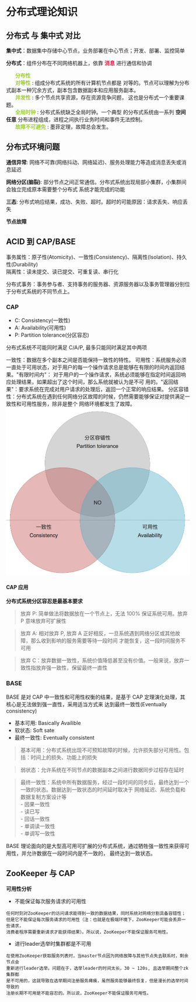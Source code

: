 # 分布式理论知识

## 分布式 与 集中式 对比

  **集中式**：数据集中存储中心节点，业务部署在中心节点；开发、部署、监控简单
  
  **分布式**：组件分布在不同网络机器上，依靠 <font color="#DC143C"> __消息__ </font> 进行通信和协调
      
  &ensp;&ensp;&ensp; <font color="#9ACD32"> __分布性__ </font><br/>
  &ensp;&ensp;&ensp; <font color="#9ACD32"> __对等性__ </font>: 组成分布式系统的所有计算机节点都是
  对等的。节点可以理解为分布式副本一种冗余方式，副本包含数据副本和应用服务副本。<br/>
  &ensp;&ensp;&ensp; <font color="#9ACD32"> __并发性__ </font>: 多个节点共享资源，存在资源竞争问题，
  这也是分布式一个重要课题。<br/>
  &ensp;&ensp;&ensp; <font color="#9ACD32"> __全局时钟__ </font>: 分布式系统缺乏全局时钟。一个典型
  的分布式系统由一系列 __空间任意__ 分布进程组成，进程之间执行业务时间和事件无法控制。<br/>
  &ensp;&ensp;&ensp; <font color="#9ACD32"> __故障不可避免__ </font>: 墨菲定理，故障总会发生。
  
## 分布式环境问题

   **通信异常**: 网络不可靠(网络抖动、网络延迟)、服务处理能力等造成消息丢失或消息延迟
   
   **网络分区(脑裂)**: 部分节点之间正常通信。分布式系统出现局部小集群，小集群间会独立完成原本需要整个分布式
   系统才能完成的功能 
   
   **三态**: 分布式响应结果，成功、失败、超时。超时的可能原因：请求丢失、响应丢失
   
   **节点故障** 
   
## ACID 到 CAP/BASE
  事务属性：原子性(Atomicity)、一致性(Consistency)、隔离性(Isolation)、持久性(Durability)<br/>
  隔离性：读未提交、读已提交、可重复读、串行化
  
  分布式事务：事务参与者、支持事务的服务器、资源服务器以及事务管理器分别位于分布式系统的不同节点上。
  
  ### CAP
   - C: Consistency(一致性)
   - A: Availability(可用性)
   - P: Partition tolerance(分区容忍)
   
   分布式系统不可能同时满足 C/A/P, 最多只能同时满足其中两项
   
   一致性：数据在多个副本之间是否能保持一致性的特性。
   可用性：系统服务必须一直处于可用状态，对于用户的每一个操作请求总是能够在有限的时间内返回结果。"有限时间内"：
   对于用户的一个操作请求，系统必须能够在指定时间返回响应处理结果，如果超出了这个时间，那么系统就被认为是不可
   用的。"返回结果"：要求系统在完成对用户请求的处理后，返回一个正常的响应结果。
   分区容错性：分布式系统在遇到任何网络分区故障的时候，仍然需要能够保证对提供满足一致性和可用性服务，除非是整个
   网络环境都发生了故障。
   ![CAP](./image/CAP.jpeg)
   
   #### CAP 应用  
   **分布式系统分区容忍是最基本要求**
      
   > 放弃 P: 简单做法将数据放在一个节点上，无法 100% 保证系统可用。放弃 P 意味放弃可扩展性
   
   > 放弃 A: 相对放弃 P, 放弃 A 正好相反，一旦系统遇到网络分区或其他故障，那么收到影响的服务需要等待一段时间
   才能恢复，这一段时间服务不可用
   
   > 放弃 C：放弃数据一致性，系统价值降低甚至没有价值。一般来说，放弃一致性指放弃强一致性，保留最终一直性
   
  ### BASE
   BASE 是对 CAP 中一致性和可用性权衡的结果，是基于 CAP 定理演化处理，其核心是无法做到强一直性，采用适当方式来
   达到最终一致性(Eventually consistency)
  
   - 基本可用: Basically Availible
   - 软状态: Soft sate 
   - 最终一致性: Eventually consistent 
   
   > 基本可用：分布式系统出现不可预知故障的时候，允许损失部分可用性。包括：时间上的损失、功能上的损失
   
   > 弱状态：允许系统在不同节点的数据副本之间进行数据同步过程存在延时
   
   > 最终一致性：系统中所有数据服务，经过一段时间的同步后，最终达到一个一致的状态。数据达到一致状态的时间延时取决于
   网络延迟、系统负载和数据复制方案设计等 <br/>
       - 因果一致性 <br/>
       - 读已写 <br/>
       - 回话一致性 <br/>
       - 单调读一致性 <br/>
       - 单调写一致性 <br/>
   >
   
   BASE 理论面向的是大型高可用可扩展的分布式系统，通过牺牲强一致性来获得可用性，并允许数据在一段时间内是不一致的，
   最终达到一致状态。
   
## ZooKeeper 与 CAP
  **可用性分析** 
      
   - 不能保证每次服务请求的可用性 <br/>
   
    任何时刻对ZooKeeper的访问请求能得到一致的数据结果，同时系统对网络分割具备容错性；
    但是它不能保证每次服务请求的可用性（注：也就是在极端环境下，ZooKeeper可能会丢弃一些请求，
    消费者程序需要重新请求才能获得结果）。所以说，ZooKeeper不能保证服务可用性。
    
   - 进行leader选举时集群都是不可用 <br/>
   
    在使用ZooKeeper获取服务列表时，当master节点因为网络故障与其他节点失去联系时，剩余节点会
    重新进行leader选举。问题在于，选举leader的时间太长，30 ~ 120s, 且选举期间整个zk集群都
    是不可用的，这就导致在选举期间注册服务瘫痪，虽然服务能够最终恢复，但是漫长的选举时间导致的
    注册长期不可用是不能容忍的。所以说，ZooKeeper不能保证服务可用性。   
       
   
     
   
   
   
   
   
   
   
   